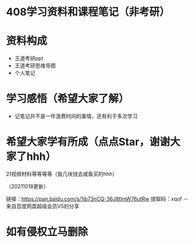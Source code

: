 # 408学习资料和课程笔记（非考研）
# 资料构成
+ 王道考研ppt
+ 王道考研思维导图
+ 个人笔记

# 学习感悟（希望大家了解）
+ 记笔记并不是一件浪费时间的事情，还有利于多次学习

# 希望大家学有所成（点点Star，谢谢大家了hhh）
21视频材料等等等等（我几块钱去咸鱼买的hhh）

（20211018更新）

链接：https://pan.baidu.com/s/1ib73nCQ-36J8tlmW76utRw 
提取码：xqof 
--来自百度网盘超级会员V5的分享
# 如有侵权立马删除
